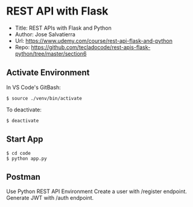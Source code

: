# REST API with Flask
- Title: REST APIs with Flask and Python
- Author: Jose Salvatierra
- Url: https://www.udemy.com/course/rest-api-flask-and-python
- Repo: https://github.com/tecladocode/rest-apis-flask-python/tree/master/section6

## Activate Environment
In VS Code's GitBash:

```$ source ./venv/bin/activate```

To deactivate:

```$ deactivate```

## Start App
```
$ cd code
$ python app.py
```

## Postman
Use Python REST API Environment
Create a user with /register endpoint.
Generate JWT with /auth endpoint. 
